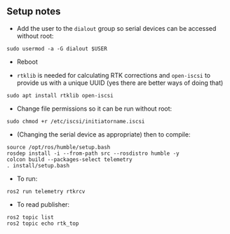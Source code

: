 ## Setup notes

 - Add the user to the `dialout` group so serial devices can be accessed without root:

`sudo usermod -a -G dialout $USER`

 - Reboot

 - `rtklib` is needed for calculating RTK corrections and `open-iscsi` to provide us with a unique UUID (yes there are better ways of doing that)

`sudo apt install rtklib open-iscsi`

 - Change file permissions so it can be run without root:

```
sudo chmod +r /etc/iscsi/initiatorname.iscsi
```

 - (Changing the serial device as appropriate) then to compile:

```
source /opt/ros/humble/setup.bash
rosdep install -i --from-path src --rosdistro humble -y
colcon build --packages-select telemetry
. install/setup.bash
```

 - To run:

`ros2 run telemetry rtkrcv`

 - To read publisher:

```
ros2 topic list
ros2 topic echo rtk_top
```